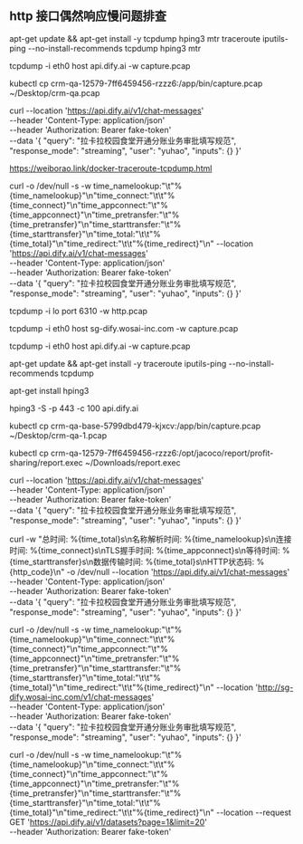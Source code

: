 ## http 接口偶然响应慢问题排查

apt-get update && apt-get install -y tcpdump hping3 mtr traceroute iputils-ping --no-install-recommends tcpdump hping3 mtr

tcpdump -i eth0 host api.dify.ai -w capture.pcap

kubectl cp crm-qa-12579-7ff6459456-rzzz6:/app/bin/capture.pcap ~/Desktop/crm-qa.pcap


curl --location 'https://api.dify.ai/v1/chat-messages' \
--header 'Content-Type: application/json' \
--header 'Authorization: Bearer fake-token' \
--data '{
"query": "拉卡拉校园食堂开通分账业务审批填写规范",
"response_mode": "streaming",
"user": "yuhao",
"inputs": {}
}'

https://weiborao.link/docker-traceroute-tcpdump.html

curl -o /dev/null -s -w time_namelookup:"\t"%{time_namelookup}"\n"time_connect:"\t\t"%{time_connect}"\n"time_appconnect:"\t"%{time_appconnect}"\n"time_pretransfer:"\t"%{time_pretransfer}"\n"time_starttransfer:"\t"%{time_starttransfer}"\n"time_total:"\t\t"%{time_total}"\n"time_redirect:"\t\t"%{time_redirect}"\n" --location 'https://api.dify.ai/v1/chat-messages' \
--header 'Content-Type: application/json' \
--header 'Authorization: Bearer fake-token' \
--data '{
"query": "拉卡拉校园食堂开通分账业务审批填写规范",
"response_mode": "streaming",
"user": "yuhao",
"inputs": {}
}'

tcpdump   -i lo  port  6310 -w http.pcap

tcpdump -i eth0 host sg-dify.wosai-inc.com -w capture.pcap

tcpdump -i eth0 host api.dify.ai -w capture.pcap


apt-get update && apt-get install -y traceroute iputils-ping --no-install-recommends tcpdump

apt-get install hping3

hping3 -S -p 443 -c 100 api.dify.ai


kubectl cp crm-qa-base-5799dbd479-kjxcv:/app/bin/capture.pcap ~/Desktop/crm-qa-1.pcap



kubectl cp crm-qa-12579-7ff6459456-rzzz6:/opt/jacoco/report/profit-sharing/report.exec ~/Downloads/report.exec

curl --location 'https://api.dify.ai/v1/chat-messages' \
--header 'Content-Type: application/json' \
--header 'Authorization: Bearer fake-token' \
--data '{
"query": "拉卡拉校园食堂开通分账业务审批填写规范",
"response_mode": "streaming",
"user": "yuhao",
"inputs": {}
}'


curl -w "总时间: %{time_total}s\n名称解析时间: %{time_namelookup}s\n连接时间: %{time_connect}s\nTLS握手时间: %{time_appconnect}s\n等待时间: %{time_starttransfer}s\n数据传输时间: %{time_total}s\nHTTP状态码: %{http_code}\n" -o /dev/null --location 'https://api.dify.ai/v1/chat-messages' \
--header 'Content-Type: application/json' \
--header 'Authorization: Bearer fake-token' \
--data '{
"query": "拉卡拉校园食堂开通分账业务审批填写规范",
"response_mode": "streaming",
"user": "yuhao",
"inputs": {}
}'



curl -o /dev/null -s -w time_namelookup:"\t"%{time_namelookup}"\n"time_connect:"\t\t"%{time_connect}"\n"time_appconnect:"\t"%{time_appconnect}"\n"time_pretransfer:"\t"%{time_pretransfer}"\n"time_starttransfer:"\t"%{time_starttransfer}"\n"time_total:"\t\t"%{time_total}"\n"time_redirect:"\t\t"%{time_redirect}"\n" --location 'http://sg-dify.wosai-inc.com/v1/chat-messages' \
--header 'Content-Type: application/json' \
--header 'Authorization: Bearer fake-token' \
--data '{
"query": "拉卡拉校园食堂开通分账业务审批填写规范",
"response_mode": "streaming",
"user": "yuhao",
"inputs": {}
}'



curl -o /dev/null -s -w time_namelookup:"\t"%{time_namelookup}"\n"time_connect:"\t\t"%{time_connect}"\n"time_appconnect:"\t"%{time_appconnect}"\n"time_pretransfer:"\t"%{time_pretransfer}"\n"time_starttransfer:"\t"%{time_starttransfer}"\n"time_total:"\t\t"%{time_total}"\n"time_redirect:"\t\t"%{time_redirect}"\n" --location --request GET 'https://api.dify.ai/v1/datasets?page=1&limit=20' \
--header 'Authorization: Bearer fake-token'

